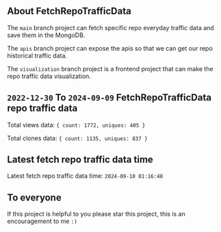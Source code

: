 ## About FetchRepoTrafficData

The `main` branch project can fetch specific repo everyday traffic data and save them in the MongoDB.

The `apis` branch project can expose the apis so that we can get our repo historical traffic data.

The `visualization` branch project is a frontend project that can make the repo traffic data visualization.

## `2022-12-30` To `2024-09-09` FetchRepoTrafficData repo traffic data

Total views data: `{ count: 1772, uniques: 405 }`

Total clones data: `{ count: 1135, uniques: 837 }`

## Latest fetch repo traffic data time

Latest fetch repo traffic data time: `2024-09-10 01:16:48`

## To everyone

If this project is helpful to you please star this project, this is an encouragement to me `:)`



